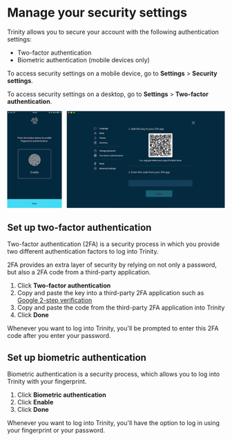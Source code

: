 # Manage your security settings

Trinity allows you to secure your account with the following authentication settings:

* Two-factor authentication
* Biometric authentication (mobile devices only)

To access security settings on a mobile device, go to **Settings** > **Security settings**.

To access security settings on a desktop, go to **Settings** > **Two-factor authentication**.

![Security settings](../images/2fa.jpg)

## Set up two-factor authentication

Two-factor authentication (2FA) is a security process in which you provide two different authentication factors to log into Trinity.

2FA provides an extra layer of security by relying on not only a password, but also a 2FA code from a third-party application.

1. Click **Two-factor authentication**
2. Copy and paste the key into a third-party 2FA application such as [Google 2-step verification](https://www.google.com/landing/2step/)
3. Copy and paste the code from the third-party 2FA application into Trinity
4. Click **Done**

Whenever you want to log into Trinity, you'll be prompted to enter this 2FA code after you enter your password.

## Set up biometric authentication

Biometric authentication is a security process, which allows you to log into Trinity with your fingerprint.

1. Click **Biometric authentication**
2. Click **Enable**
3. Click **Done**

Whenever you want to log into Trinity, you'll have the option to log in using your fingerprint or your password.
